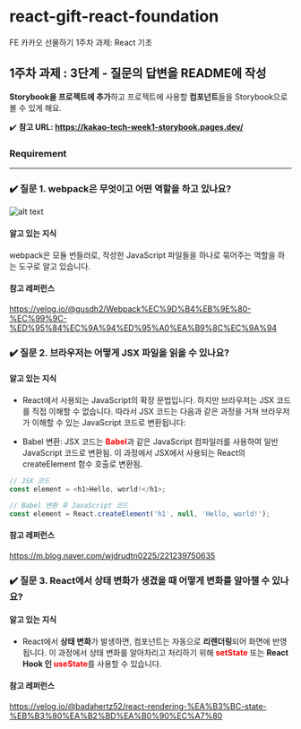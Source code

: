 # react-gift-react-foundation

FE 카카오 선물하기 1주차 과제: React 기초

## 1주차 과제 : 3단계 - 질문의 답변을 README에 작성

**Storybook을 프로젝트에 추가**하고 프로젝트에 사용할 **컴포넌트**들을 Storybook으로 볼 수 있게 해요.

✔️ **참고 URL: https://kakao-tech-week1-storybook.pages.dev/**

### Requirement

---

### ✔️ 질문 1. webpack은 무엇이고 어떤 역할을 하고 있나요?

![alt text](image.png)

#### 알고 있는 지식

webpack은 모듈 번들러로, 작성한 JavaScript 파일들을 하나로 묶어주는 역할을 하는 도구로 알고 있습니다.

#### 참고 레퍼런스

https://velog.io/@gusdh2/Webpack%EC%9D%B4%EB%9E%80-%EC%99%9C-%ED%95%84%EC%9A%94%ED%95%A0%EA%B9%8C%EC%9A%94

### ✔️ 질문 2. 브라우저는 어떻게 JSX 파일을 읽을 수 있나요?

#### 알고 있는 지식

- React에서 사용되는 JavaScript의 확장 문법입니다. 하지만 브라우저는 JSX 코드를 직접 이해할 수 없습니다. 따라서 JSX 코드는 다음과 같은 과정을 거쳐 브라우저가 이해할 수 있는 JavaScript 코드로 변환됩니다:

- Babel 변환: JSX 코드는 <span style="color: red">**Babel**</span>과 같은 JavaScript 컴파일러를 사용하여 일반 JavaScript 코드로 변환됨. 이 과정에서 JSX에서 사용되는 React의 createElement 함수 호출로 변환됨.

```javascript
// JSX 코드
const element = <h1>Hello, world!</h1>;

// Babel 변환 후 JavaScript 코드
const element = React.createElement('h1', null, 'Hello, world!');
```

#### 참고 레퍼런스

https://m.blog.naver.com/wjdrudtn0225/221239750635

### ✔️ 질문 3. React에서 상태 변화가 생겼을 때 어떻게 변화를 알아챌 수 있나요?

#### 알고 있는 지식

- React에서 **상태 변화**가 발생하면, 컴포넌트는 자동으로 **리렌더링**되어 화면에 반영됩니다. 이 과정에서 상태 변화를 알아차리고 처리하기 위해
  <span style="color: red">**setState**</span> 또는 **React Hook 인
  <span style="color: red">useState**</span>를 사용할 수 있습니다.

#### 참고 레퍼런스

https://velog.io/@badahertz52/react-rendering-%EA%B3%BC-state-%EB%B3%80%EA%B2%BD%EA%B0%90%EC%A7%80
